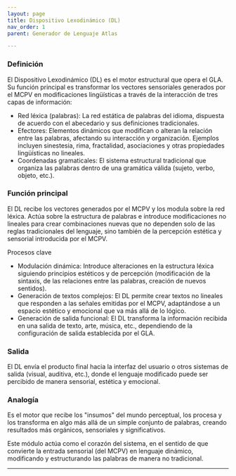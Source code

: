 ```yaml
---
layout: page
title: Dispositivo Lexodinámico (DL)
nav_order: 1
parent: Generador de Lenguaje Atlas

---
```


### Definición
El Dispositivo Lexodinámico (DL) es el motor estructural que opera el GLA. Su función principal es transformar los vectores sensoriales generados por el MCPV en modificaciones lingüísticas a través de la interacción de tres capas de información:

- Red léxica (palabras): La red estática de palabras del idioma, dispuesta de acuerdo con el abecedario y sus definiciones tradicionales.
- Efectores: Elementos dinámicos que modifican o alteran la relación entre las palabras, afectando su interacción y organización. Ejemplos incluyen sinestesia, rima, fractalidad, asociaciones y otras propiedades lingüísticas no lineales.
- Coordenadas gramaticales: El sistema estructural tradicional que organiza las palabras dentro de una gramática válida (sujeto, verbo, objeto, etc.).

### Función principal

El DL recibe los vectores generados por el MCPV y los modula sobre la red léxica. Actúa sobre la estructura de palabras e introduce modificaciones no lineales para crear combinaciones nuevas que no dependen solo de las reglas tradicionales del lenguaje, sino también de la percepción estética y sensorial introducida por el MCPV.

Procesos clave

- Modulación dinámica: Introduce alteraciones en la estructura léxica siguiendo principios estéticos y de percepción (modificación de la sintaxis, de las relaciones entre las palabras, creación de nuevos sentidos).
- Generación de textos complejos: El DL permite crear textos no lineales que responden a las señales emitidas por el MCPV, adaptándose a un espacio estético y emocional que va más allá de lo lógico.
- Generación de salida funcional: El DL transforma la información recibida en una salida de texto, arte, música, etc., dependiendo de la configuración de salida establecida por el GLA.

### Salida
El DL envía el producto final hacia la interfaz del usuario o otros sistemas de salida (visual, auditiva, etc.), donde el lenguaje modificado puede ser percibido de manera sensorial, estética y emocional.

### Analogía

Es el motor que recibe los "insumos" del mundo perceptual, los procesa y los transforma en algo más allá de un simple conjunto de palabras, creando resultados más orgánicos, sensoriales y significativos.

Este módulo actúa como el corazón del sistema, en el sentido de que convierte la entrada sensorial (del MCPV) en lenguaje dinámico, modificando y estructurando las palabras de manera no tradicional. 

---
